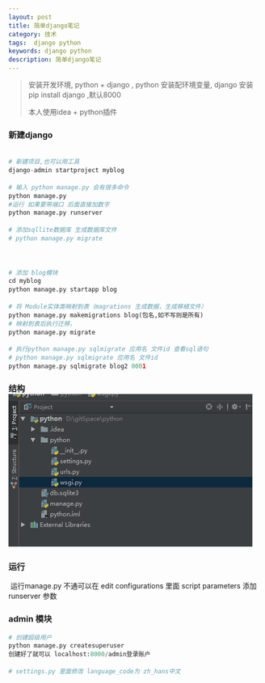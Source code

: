```yaml
---
layout: post
title: 简单django笔记
category: 技术
tags:  django python
keywords: django python
description: 简单django笔记 
---
```




> 安装开发环境,  python + django   , python 安装配环境变量,  django 安装 pip install django ,默认8000
>
> 本人使用idea + python插件 





### 新建django 

``` py

# 新建项目,也可以用工具
django-admin startproject myblog  

# 输入 python manage.py 会有很多命令
python manage.py
#运行 如果要带端口 后面直接加数字
python manage.py runserver  

# 添加sqllite数据库 生成数据库文件
# python manage.py migrate



# 添加 blog模块
cd myblog  
python manage.py startapp blog

# 将 Module实体类映射到表（magrations 生成数据，生成移植文件）
python manage.py makemigrations blog(包名,如不写则是所有)
# 映射到表后执行迁移，
python manage.py migrate 

# 执行python manage.py sqlmigrate 应用名 文件id 查看sql语句
# python manage.py sqlmigrate 应用名 文件id
python manage.py sqlmigrate blog2 0001


```



### 结构![python1](\images\python1.png)





### 运行

​	运行manage.py 不通可以在 edit configurations 里面 script parameters 添加 runserver 参数



### admin 模块

``` py
# 创建超级用户
python manage.py createsuperuser 
创建好了就可以 localhost:8000/admin登录账户

# settings.py 里面修改 language_code为 zh_hans中文

```





